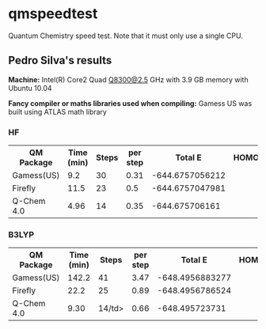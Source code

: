 qmspeedtest
===========

Quantum Chemistry speed test. Note that it must only use a single CPU.

Pedro Silva's results
----------------------

**Machine:** 
Intel(R) Core2 Quad Q8300@2.5 GHz with 3.9 GB memory with Ubuntu 10.04

**Fancy compiler or maths libraries used when compiling:** Gamess US was built using ATLAS math library

### HF
<table>
<tr>
<th>QM Package</th><th>Time (min)</th><th>Steps</th><th>per step</th>
<th>Total E</th><th>HOMO</th><th>LUMO</th>
</tr>
<tr>
<td>Gamess(US)
<td>9.2</td><td>30</td>
<td>0.31</td>
<td> -644.6757056212</td>
<td></td>
<td></td>
</tr>

<tr>
<td>Firefly</td>
<td>11.5</td>
<td>23</td>
<td>0.5</td>
<td> -644.6757047981</td>
<td></td>
<td></td>
</tr>


<tr>
<td>Q-Chem 4.0</td>
<td>4.96</td>
<td>14</td>
<td>0.35</td>
<td> -644.675706161</td>
<td></td>
<td></td>
</tr>


</table>

### B3LYP
<table>
<tr>
<th>QM Package</th><th>Time (min)</th><th>Steps</th><th>per step</th>
<th>Total E</th><th>HOMO</th><th>LUMO</th>
</tr>
<tr>
<td>Gamess(US)
<td>142.2</td><td>41</td>
<td>3.47</td>
<td>   -648.4956883277  </td>
<td></td>
<td></td>
</tr>
<tr>


<td>Firefly</td>
<td>22.2</td>
<td>25</td>
<td>0.89</td>
<td> -648.4956786524</td>
<td></td>
<td></td>
</tr>

<tr>


<td>Q-Chem 4.0</td>
<td>9.30</td>
<td>14/td>
<td>0.66</td>
<td> -648.495723731</td>
<td></td>
<td></td>
</tr>


</table>
